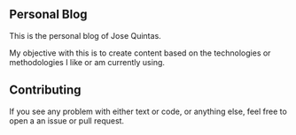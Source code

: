 ## Personal Blog

This is the personal blog of Jose Quintas.

My objective with this is to create content based on the technologies or methodologies I like or am currently using.

## Contributing

If you see any problem with either text or code, or anything else, feel free to open a an issue or pull request.

